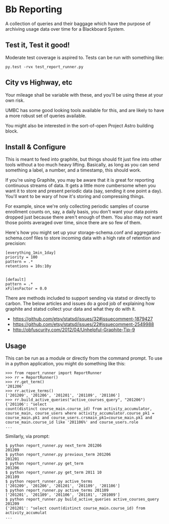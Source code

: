 # Bb Reporting 

A collection of queries and their baggage which have the purpose of
archiving usage data over time for a Blackboard System.

## Test it, Test it good!

Moderate test coverage is aspired to.  Tests can be run with something
like:

`py.test -rvx test_report_runner.py`

## City vs Highway, etc

Your mileage shall be variable with these, and you'll be using these at
your own risk. 

UMBC has some good looking tools available for this, and are likely to have a
more robust set of queries available.

You might also be interested in the sort-of-open Project Astro building
block.  

## Install & Configure

This is meant to feed into graphite, but things should fit just fine
into other tools without a too much heavy lifting. Basically, as long as you
can send something a label, a number, and a timestamp, this should work.


If you're using Graphite, you may be aware that it is great for reporting continuous streams of data. It gets a little more cumbersome when you want it to store and present periodic data (say, sending it one point a day). You'll want to be wary of how it's storing and compressing things.

For example, since we're only collecting periodic samples of course enrollment counts on, say, a daily basis, you don't want your data points dropped just because there aren't enough of them.  You also may not want those points averaged over time, since there are so few of them.

Here's how you might set up your storage-schema.conf and
aggregation-schema.conf files to store incoming data with a high rate of
retention and precision:

```
[everything_1min_1day]
priority = 100
pattern = .*
retentions = 10s:10y


[default]
pattern = .*
xFilesFactor = 0.0
```

There are methods included to support sending via statsd or directly to carbon.  The below articles and issues do a good job of explaining how graphite and statsd collect your data and what they do with it.

* https://github.com/etsy/statsd/issues/32#issuecomment-1879427 
* https://github.com/etsy/statsd/issues/22#issuecomment-2549988 
* http://obfuscurity.com/2012/04/Unhelpful-Graphite-Tip-9

## Usage

This can be run as a module or directly from the command prompt.  To use in a python application, you might do something like this: 

```
>>> from report_runner import ReportRunner
>>> rr = ReportRunner()
>>> rr.get_term()
'201206'
>>> rr.active_terms()
['201209', '201206', '201201', '201109', '201106']
>>> rr.build_active_queries("active_courses_query", "201206")
{'201106': "select
count(distinct course_main.course_id) from activity_accumulator,
course_main, course_users where activity_accumulator.course_pk1 =
course_main.pk1 and course_users.crsmain_pk1=course_main.pk1 and
course_main.course_id like '201106%' and course_users.role
...
```

Similarly, via prompt:

```
$ python report_runner.py next_term 201206
201209
$ python report_runner.py previous_term 201206
201201
$ python report_runner.py get_term 
201206
$ python report_runner.py get_term 2011 10
201109
$ python report_runner.py active_terms
['201209', '201206', '201201', '201109', '201106']
$ python report_runner.py active_terms 201109
['201201', '201109', '201106', '201101', '201009']
$ python report_runner.py build_active_queries active_courses_query 201209
{'201201': "select count(distinct course_main.course_id) from
activity_accumulat
...
```




